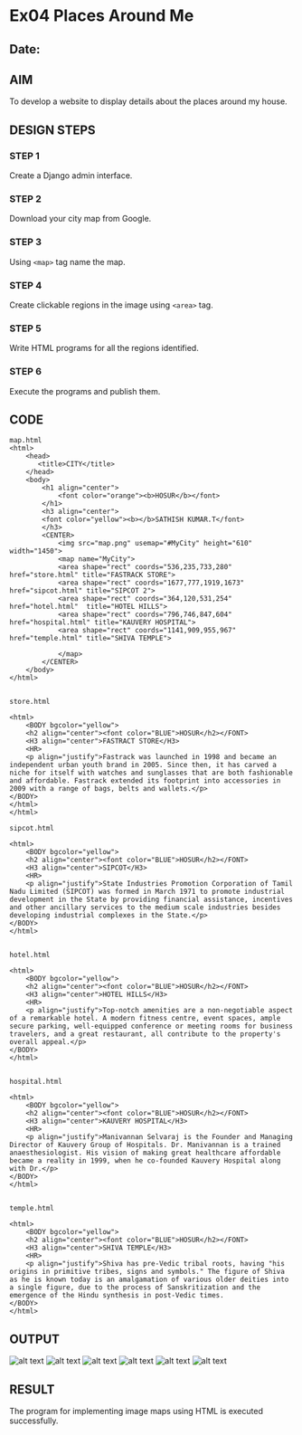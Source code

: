 # Ex04 Places Around Me
## Date: 

## AIM
To develop a website to display details about the places around my house.

## DESIGN STEPS

### STEP 1
Create a Django admin interface.

### STEP 2
Download your city map from Google.

### STEP 3
Using ```<map>``` tag name the map.

### STEP 4
Create clickable regions in the image using ```<area>``` tag.

### STEP 5
Write HTML programs for all the regions identified.

### STEP 6
Execute the programs and publish them.

## CODE
```
map.html
<html>
    <head>
       <title>CITY</title>
    </head>
    <body>
        <h1 align="center">
            <font color="orange"><b>HOSUR</b></font>
        </h1>
        <h3 align="center">
        <font color="yellow"><b></b>SATHISH KUMAR.T</font>
        </h3>
        <CENTER>
            <img src="map.png" usemap="#MyCity" height="610" width="1450">
            <map name="MyCity">
            <area shape="rect" coords="536,235,733,280" href="store.html" title="FASTRACK STORE">
            <area shape="rect" coords="1677,777,1919,1673" href="sipcot.html" title="SIPCOT 2">
            <area shape="rect" coords="364,120,531,254" href="hotel.html"  title="HOTEL HILLS">
            <area shape="rect" coords="796,746,847,604" href="hospital.html" title="KAUVERY HOSPITAL">
            <area shape="rect" coords="1141,909,955,967" href="temple.html" title="SHIVA TEMPLE">
    
            </map>
        </CENTER>
    </body>
</html>


store.html

<html>
    <BODY bgcolor="yellow">
    <h2 align="center"><font color="BLUE">HOSUR</h2></FONT>
    <H3 align="center">FASTRACT STORE</H3>
    <HR>
    <p align="justify">Fastrack was launched in 1998 and became an independent urban youth brand in 2005. Since then, it has carved a niche for itself with watches and sunglasses that are both fashionable and affordable. Fastrack extended its footprint into accessories in 2009 with a range of bags, belts and wallets.</p>
</BODY>
</html>
</html>

sipcot.html

<html>
    <BODY bgcolor="yellow">
    <h2 align="center"><font color="BLUE">HOSUR</h2></FONT>
    <H3 align="center">SIPCOT</H3>
    <HR>
    <p align="justify">State Industries Promotion Corporation of Tamil Nadu Limited (SIPCOT) was formed in March 1971 to promote industrial development in the State by providing financial assistance, incentives and other ancillary services to the medium scale industries besides developing industrial complexes in the State.</p>
</BODY>
</html>


hotel.html

<html>
    <BODY bgcolor="yellow">
    <h2 align="center"><font color="BLUE">HOSUR</h2></FONT>
    <H3 align="center">HOTEL HILLS</H3>
    <HR>
    <p align="justify">Top-notch amenities are a non-negotiable aspect of a remarkable hotel. A modern fitness centre, event spaces, ample secure parking, well-equipped conference or meeting rooms for business travelers, and a great restaurant, all contribute to the property's overall appeal.</p>
</BODY>
</html>


hospital.html

<html>
    <BODY bgcolor="yellow">
    <h2 align="center"><font color="BLUE">HOSUR</h2></FONT>
    <H3 align="center">KAUVERY HOSPITAL</H3>
    <HR>
    <p align="justify">Manivannan Selvaraj is the Founder and Managing Director of Kauvery Group of Hospitals. Dr. Manivannan is a trained anaesthesiologist. His vision of making great healthcare affordable became a reality in 1999, when he co-founded Kauvery Hospital along with Dr.</p>
</BODY>
</html>


temple.html

<html>
    <BODY bgcolor="yellow">
    <h2 align="center"><font color="BLUE">HOSUR</h2></FONT>
    <H3 align="center">SHIVA TEMPLE</H3>
    <HR>
    <p align="justify">Shiva has pre-Vedic tribal roots, having "his origins in primitive tribes, signs and symbols." The figure of Shiva as he is known today is an amalgamation of various older deities into a single figure, due to the process of Sanskritization and the emergence of the Hindu synthesis in post-Vedic times.
</BODY>
</html>
```


## OUTPUT
![alt text](MAP-1.png)
![alt text](STORE.png)
![alt text](SIPCOT.png)
![alt text](HOTEL.png)
![alt text](HOSPITAL.png)
![alt text](SHIVA.png)








## RESULT
The program for implementing image maps using HTML is executed successfully.
